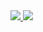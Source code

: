 <a href="https://t.me/bf017910b9afa20d9d45a32e">
    <img src="https://img.shields.io/badge/Telegram-2AABEE?style=for-the-badge&logo=Telegram&logoColor=white" />
  </a>
  <a href="grigoriynbr@gmail.com">
  <a href="mailto: grigoriynbr@gmail.com">
    <img src="https://img.shields.io/badge/Gmail-EA4335?style=for-the-badge&logo=Gmail&logoColor=white" />
  </a>
</div>

<!--
**waterrDrinker/waterrDrinker** is a ✨ _special_ ✨ repository because its `README.md` (this file) appears on your GitHub profile.

Here are some ideas to get you started:

- 🔭 I’m currently working on ...
- 🌱 I’m currently learning ...
- 👯 I’m looking to collaborate on ...
- 🤔 I’m looking for help with ...
- 💬 Ask me about ...
- 📫 How to reach me: ...
- 😄 Pronouns: ...
- ⚡ Fun fact: ...
-->
